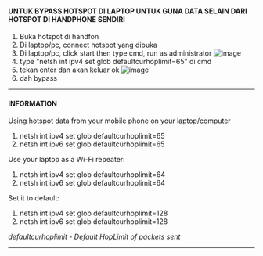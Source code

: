 #### UNTUK BYPASS HOTSPOT DI LAPTOP UNTUK GUNA DATA SELAIN DARI HOTSPOT DI HANDPHONE SENDIRI 

1. Buka hotspot di handfon
2. Di laptop/pc, connect hotspot yang dibuka
3. Di laptop/pc, click start then type cmd, run as administrator 
   ![image](https://user-images.githubusercontent.com/92897556/195276075-75a42d09-301d-4b7e-9d8f-c5890fc4f0f8.png)
4. type "netsh int ipv4 set glob defaultcurhoplimit=65" di cmd 
5. tekan enter dan akan keluar ok
   ![image](https://user-images.githubusercontent.com/92897556/195275785-3a2f83fd-ce66-4e0b-a7c5-68780d3fc0d7.png)
6. dah bypass


-------------------------------------------------------------------------


#### INFORMATION


Using hotspot data from your mobile phone on your laptop/computer

1. netsh int ipv4 set glob defaultcurhoplimit=65
2. netsh int ipv6 set glob defaultcurhoplimit=65


Use your laptop as a Wi-Fi repeater:

1. netsh int ipv4 set glob defaultcurhoplimit=64
2. netsh int ipv6 set glob defaultcurhoplimit=64


Set it to default:

1. netsh int ipv4 set glob defaultcurhoplimit=128
2. netsh int ipv6 set glob defaultcurhoplimit=128


*defaultcurhoplimit - Default HopLimit of packets sent*

**************************************************************************



